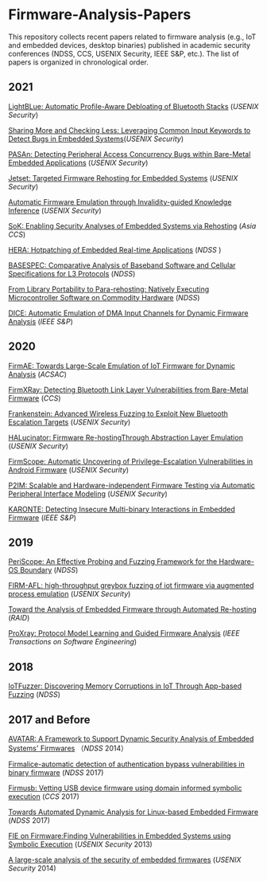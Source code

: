 # Firmware-Analysis-Papers

This repository collects recent papers related to firmware analysis (e.g., IoT and embedded devices, desktop binaries) published in academic security conferences (NDSS, CCS, USENIX Security, IEEE S&P, etc.). The list of papers is organized in chronological order.

2021
------
[LightBLue: Automatic Profile-Aware Debloating of Bluetooth Stacks](https://www.usenix.org/system/files/sec21-wu-jianliang.pdf) (*USENIX Security*)

[Sharing More and Checking Less: Leveraging Common Input Keywords to Detect Bugs in Embedded Systems](https://www.usenix.org/system/files/sec21-chen-libo.pdf)(*USENIX Security*)

[PASAn: Detecting Peripheral Access Concurrency Bugs within Bare-Metal Embedded Applications](https://www.usenix.org/system/files/sec21-kim.pdf) (*USENIX Security*)

[Jetset: Targeted Firmware Rehosting for Embedded Systems](https://www.usenix.org/system/files/sec21fall-johnson.pdf) (*USENIX Security*)

[Automatic Firmware Emulation through Invalidity-guided Knowledge Inference](https://www.usenix.org/system/files/sec21fall-zhou.pdf) (*USENIX Security*)

[SoK: Enabling Security Analyses of Embedded Systems via Rehosting](https://seclab.bu.edu/papers/rehosting-sok-asiaccs2021.pdf) (*Asia CCS*)

[HERA: Hotpatching of Embedded Real-time Applications](https://www.ndss-symposium.org/wp-content/uploads/ndss2021_6B-2_24159_paper.pdf) (*NDSS* )

[BASESPEC: Comparative Analysis of Baseband Software and Cellular Specifications for L3 Protocols](https://www.ndss-symposium.org/wp-content/uploads/ndss2021_6B-4_24365_paper.pdf) (*NDSS*)

[From Library Portability to Para-rehosting: Natively Executing Microcontroller Software on Commodity Hardware](https://www.ndss-symposium.org/wp-content/uploads/ndss2021_6B-3_24308_paper.pdf) (*NDSS*)

[DICE: Automatic Emulation of DMA Input Channels for Dynamic Firmware Analysis](https://arxiv.org/pdf/2007.01502.pdf) (*IEEE S&P*)

2020
------

[FirmAE: Towards Large-Scale Emulation of IoT Firmware for Dynamic Analysis](https://dl.acm.org/doi/pdf/10.1145/3427228.3427294?casa_token=Hvww4u8AhEIAAAAA:1gRGOwnS5uVZApx8c3XcdWrKgpns99d9i2UB5PkZEeS44wZKYLSY0ETB3Vmax1FaJJ7t_uo15VjHAw) (*ACSAC*)

[FirmXRay: Detecting Bluetooth Link Layer Vulnerabilities from Bare-Metal Firmware](http://web.cse.ohio-state.edu/~wen.423/papers/ccs20_FirmXRay) (*CCS*)

[Frankenstein: Advanced Wireless Fuzzing to Exploit New Bluetooth Escalation Targets](https://www.usenix.org/system/files/sec20-ruge.pdf) (*USENIX Security*)

[HALucinator: Firmware Re-hostingThrough Abstraction Layer Emulation](http://www.nebelwelt.net/publications/files/20SEC2.pdf) (*USENIX Security*)

[FirmScope: Automatic Uncovering of Privilege-Escalation Vulnerabilities in Android Firmware](https://www.usenix.org/system/files/sec20fall_elsabagh_prepub.pdf) (*USENIX Security*)

[P2IM: Scalable and Hardware-independent Firmware Testing via Automatic Peripheral Interface Modeling](https://www.usenix.org/system/files/sec20spring_feng_prepub_0.pdf) (*USENIX Security*)

[KARONTE: Detecting Insecure Multi-binary Interactions in Embedded Firmware](https://www.conand.me/publications/redini-karonte-2020.pdf) (*IEEE S&P*)


2019
------
[PeriScope: An Effective Probing and Fuzzing Framework for the Hardware-OS Boundary](https://www.cspensky.info/pdfs/ndss2019_04A-1_Song_paper.pdf) (*NDSS*)

[FIRM-AFL: high-throughput greybox fuzzing of iot firmware via augmented process emulation](https://www.usenix.org/system/files/sec19-zheng_0.pdf) (*USENIX Security*)

[Toward the Analysis of Embedded Firmware through Automated Re-hosting](https://www.usenix.org/system/files/raid2019-gustafson.pdf) (*RAID*)

[ProXray: Protocol Model Learning and Guided Firmware Analysis](https://ieeexplore.ieee.org/document/8823941) (*IEEE Transactions on Software Engineering*)

2018
------
[IoTFuzzer: Discovering Memory Corruptions in IoT Through App-based Fuzzing](https://staff.ie.cuhk.edu.hk/~khzhang/my-papers/2018-ndss-iot.pdf) (*NDSS*)


2017 and Before
------
[AVATAR: A Framework to Support Dynamic Security Analysis of Embedded Systems' Firmwares](https://www.researchgate.net/profile/Jonas_Zaddach/publication/269197057_Avatar_A_Framework_to_Support_Dynamic_Security_Analysis_of_Embedded_Systems'_Firmwares/links/5e0b2725299bf10bc3852355/Avatar-A-Framework-to-Support-Dynamic-Security-Analysis-of-Embedded-Systems-Firmwares.pdf) （*NDSS* 2014）

[Firmalice-automatic detection of authentication bypass vulnerabilities in binary firmware](https://www.ndss-symposium.org/wp-content/uploads/2017/09/11_1_2.pdf) (*NDSS* 2017)

[Firmusb: Vetting USB device firmware using domain informed symbolic execution](https://dl.acm.org/doi/pdf/10.1145/3133956.3134050?casa_token=-IZnimW7YnQAAAAA:eeCVE2j2kodCmp95kiGzk0c5uYDU0ht_CQwqqBJ3Bbn3NP-jFoxtpCbWc4vuqbgZ6KMfS-yQpPok) (*CCS* 2017)

[Towards Automated Dynamic Analysis for Linux-based Embedded Firmware](https://www.ndss-symposium.org/wp-content/uploads/2017/09/towards-automated-dynamic-analysis-linux-based-embedded-firmware.pdf) (*NDSS* 2017)

[FIE on Firmware:Finding Vulnerabilities in Embedded Systems using Symbolic Execution](https://www.usenix.org/system/files/conference/usenixsecurity13/sec13-paper_davidson.pdf) (*USENIX Security* 2013)

[A large-scale analysis of the security of embedded firmwares](https://www.usenix.org/system/files/conference/usenixsecurity14/sec14-paper-costin.pdf) (*USENIX Security* 2014)
